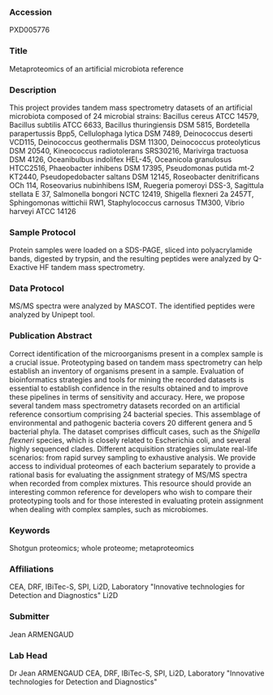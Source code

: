 ### Accession
PXD005776

### Title
Metaproteomics of an artificial microbiota reference

### Description
This project provides tandem mass spectrometry datasets of an artificial microbiota composed of 24 microbial strains: Bacillus cereus ATCC 14579, Bacillus subtilis ATCC 6633, Bacillus thuringiensis DSM 5815, Bordetella parapertussis Bpp5, Cellulophaga lytica DSM 7489, Deinococcus deserti VCD115, Deinococcus geothermalis DSM 11300, Deinococcus proteolyticus DSM 20540, Kineococcus radiotolerans SRS30216, Marivirga tractuosa DSM 4126, Oceanibulbus indolifex HEL-45, Oceanicola granulosus HTCC2516, Phaeobacter inhibens DSM 17395, Pseudomonas putida mt-2 KT2440, Pseudopedobacter saltans DSM 12145, Roseobacter denitrificans OCh 114, Roseovarius nubinhibens ISM, Ruegeria pomeroyi DSS-3, Sagittula stellata E 37, Salmonella bongori NCTC 12419, Shigella flexneri 2a 2457T, Sphingomonas wittichii RW1, Staphylococcus carnosus TM300, Vibrio harveyi ATCC 14126

### Sample Protocol
Protein samples were loaded on a SDS-PAGE, sliced into polyacrylamide bands, digested by trypsin, and the resulting peptides were analyzed by Q-Exactive HF tandem mass spectrometry.

### Data Protocol
MS/MS spectra were analyzed by MASCOT. The identified peptides were analyzed by Unipept tool.

### Publication Abstract
Correct identification of the microorganisms present in a complex sample is a crucial issue. Proteotyping based on tandem mass spectrometry can help establish an inventory of organisms present in a sample. Evaluation of bioinformatics strategies and tools for mining the recorded datasets is essential to establish confidence in the results obtained and to improve these pipelines in terms of sensitivity and accuracy. Here, we propose several tandem mass spectrometry datasets recorded on an artificial reference consortium comprising 24 bacterial species. This assemblage of environmental and pathogenic bacteria covers 20 different genera and 5 bacterial phyla. The dataset comprises difficult cases, such as the <i>Shigella flexneri</i> species, which is closely related to Escherichia coli, and several highly sequenced clades. Different acquisition strategies simulate real-life scenarios: from rapid survey sampling to exhaustive analysis. We provide access to individual proteomes of each bacterium separately to provide a rational basis for evaluating the assignment strategy of MS/MS spectra when recorded from complex mixtures. This resource should provide an interesting common reference for developers who wish to compare their proteotyping tools and for those interested in evaluating protein assignment when dealing with complex samples, such as microbiomes.

### Keywords
Shotgun proteomics; whole proteome; metaproteomics

### Affiliations
CEA, DRF, IBiTec-S, SPI, Li2D, Laboratory "Innovative technologies for Detection and Diagnostics"
Li2D

### Submitter
Jean ARMENGAUD

### Lab Head
Dr Jean ARMENGAUD
CEA, DRF, IBiTec-S, SPI, Li2D, Laboratory "Innovative technologies for Detection and Diagnostics"


